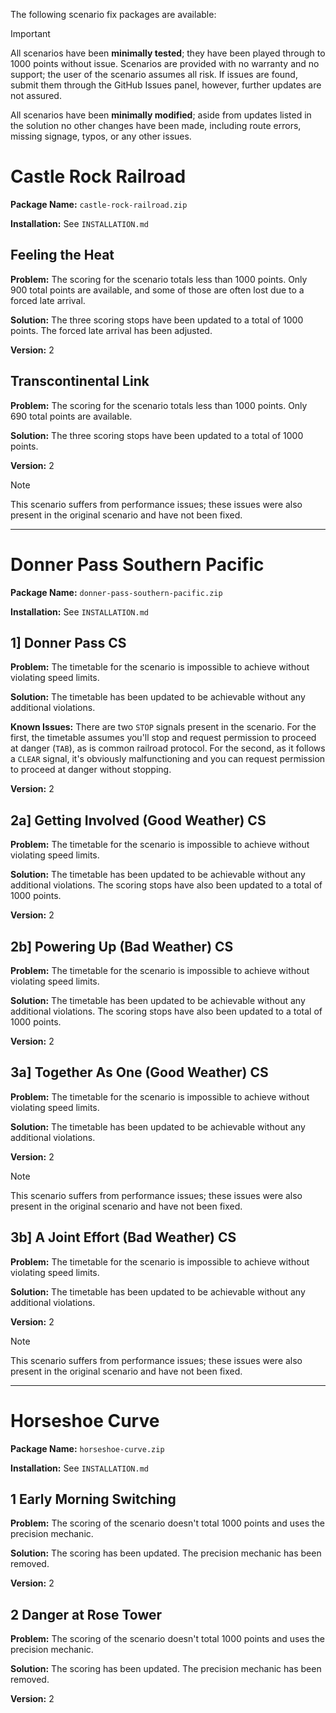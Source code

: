 The following scenario fix packages are available:

> [!IMPORTANT]
> All scenarios have been **minimally tested**; they have been played through to 1000 points without issue. Scenarios are provided with no warranty and no support; the user of the scenario assumes all risk. If issues are found, submit them through the GitHub Issues panel, however, further updates are not assured.
>
> All scenarios have been **minimally modified**; aside from updates listed in the solution no other changes have been made, including route errors, missing signage, typos, or any other issues.

# Castle Rock Railroad
**Package Name:** `castle-rock-railroad.zip`

**Installation:** See `INSTALLATION.md`

## Feeling the Heat
**Problem:** The scoring for the scenario totals less than 1000 points. Only 900 total points are available, and some of those are often lost due to a forced late arrival.

**Solution:** The three scoring stops have been updated to a total of 1000 points. The forced late arrival has been adjusted.

**Version:** 2

## Transcontinental Link
**Problem:** The scoring for the scenario totals less than 1000 points. Only 690 total points are available.

**Solution:** The three scoring stops have been updated to a total of 1000 points.

**Version:** 2

> [!NOTE]
> This scenario suffers from performance issues; these issues were also present in the original scenario and have not been fixed.

-----

# Donner Pass Southern Pacific
**Package Name:** `donner-pass-southern-pacific.zip`

**Installation:** See `INSTALLATION.md`

## 1] Donner Pass CS
**Problem:** The timetable for the scenario is impossible to achieve without violating speed limits.

**Solution:** The timetable has been updated to be achievable without any additional violations.

**Known Issues:** There are two `STOP` signals present in the scenario. 
For the first, the timetable assumes you'll stop and request permission to proceed at danger (`TAB`), as is common railroad protocol.
For the second, as it follows a `CLEAR` signal, it's obviously malfunctioning and you can request permission to proceed at danger without stopping.

**Version:** 2

## 2a] Getting Involved (Good Weather) CS
**Problem:** The timetable for the scenario is impossible to achieve without violating speed limits.

**Solution:** The timetable has been updated to be achievable without any additional violations. The scoring stops have also been updated to a total of 1000 points.

**Version:** 2

## 2b] Powering Up (Bad Weather) CS
**Problem:** The timetable for the scenario is impossible to achieve without violating speed limits.

**Solution:** The timetable has been updated to be achievable without any additional violations. The scoring stops have also been updated to a total of 1000 points.

**Version:** 2

## 3a] Together As One (Good Weather) CS
**Problem:** The timetable for the scenario is impossible to achieve without violating speed limits.

**Solution:** The timetable has been updated to be achievable without any additional violations.

**Version:** 2

> [!NOTE]
> This scenario suffers from performance issues; these issues were also present in the original scenario and have not been fixed.

## 3b] A Joint Effort (Bad Weather) CS
**Problem:** The timetable for the scenario is impossible to achieve without violating speed limits.

**Solution:** The timetable has been updated to be achievable without any additional violations.

**Version:** 2

> [!NOTE]
> This scenario suffers from performance issues; these issues were also present in the original scenario and have not been fixed.

-----

# Horseshoe Curve
**Package Name:** `horseshoe-curve.zip`

**Installation:** See `INSTALLATION.md`

## 1 Early Morning Switching
**Problem:** The scoring of the scenario doesn't total 1000 points and uses the precision mechanic.

**Solution:** The scoring has been updated. The precision mechanic has been removed.

**Version:** 2

## 2 Danger at Rose Tower
**Problem:** The scoring of the scenario doesn't total 1000 points and uses the precision mechanic.

**Solution:** The scoring has been updated. The precision mechanic has been removed.

**Version:** 2
